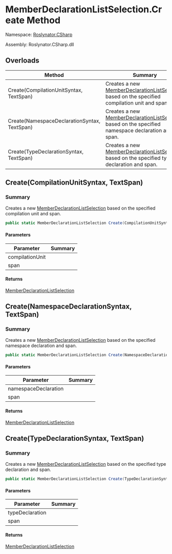 # MemberDeclarationListSelection\.Create Method

Namespace: [Roslynator.CSharp](../../README.md)

Assembly: Roslynator\.CSharp\.dll

## Overloads

| Method | Summary |
| ------ | ------- |
| Create\(CompilationUnitSyntax, TextSpan\) | Creates a new [MemberDeclarationListSelection](../README.md) based on the specified compilation unit and span\. |
| Create\(NamespaceDeclarationSyntax, TextSpan\) | Creates a new [MemberDeclarationListSelection](../README.md) based on the specified namespace declaration and span\. |
| Create\(TypeDeclarationSyntax, TextSpan\) | Creates a new [MemberDeclarationListSelection](../README.md) based on the specified type declaration and span\. |

## Create\(CompilationUnitSyntax, TextSpan\)

### Summary

Creates a new [MemberDeclarationListSelection](../README.md) based on the specified compilation unit and span\.

```csharp
public static MemberDeclarationListSelection Create(CompilationUnitSyntax compilationUnit, TextSpan span)
```

#### Parameters

| Parameter | Summary |
| --------- | ------- |
| compilationUnit | |
| span | |

#### Returns

[MemberDeclarationListSelection](../README.md)




## Create\(NamespaceDeclarationSyntax, TextSpan\)

### Summary

Creates a new [MemberDeclarationListSelection](../README.md) based on the specified namespace declaration and span\.

```csharp
public static MemberDeclarationListSelection Create(NamespaceDeclarationSyntax namespaceDeclaration, TextSpan span)
```

#### Parameters

| Parameter | Summary |
| --------- | ------- |
| namespaceDeclaration | |
| span | |

#### Returns

[MemberDeclarationListSelection](../README.md)




## Create\(TypeDeclarationSyntax, TextSpan\)

### Summary

Creates a new [MemberDeclarationListSelection](../README.md) based on the specified type declaration and span\.

```csharp
public static MemberDeclarationListSelection Create(TypeDeclarationSyntax typeDeclaration, TextSpan span)
```

#### Parameters

| Parameter | Summary |
| --------- | ------- |
| typeDeclaration | |
| span | |

#### Returns

[MemberDeclarationListSelection](../README.md)




